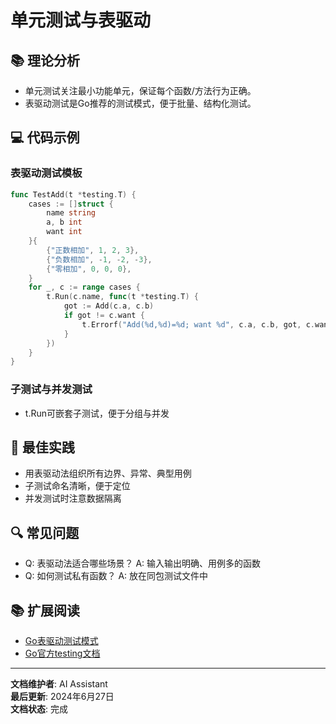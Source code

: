 # 单元测试与表驱动

## 📚 **理论分析**

- 单元测试关注最小功能单元，保证每个函数/方法行为正确。
- 表驱动测试是Go推荐的测试模式，便于批量、结构化测试。

## 💻 **代码示例**

### **表驱动测试模板**

```go
func TestAdd(t *testing.T) {
    cases := []struct {
        name string
        a, b int
        want int
    }{
        {"正数相加", 1, 2, 3},
        {"负数相加", -1, -2, -3},
        {"零相加", 0, 0, 0},
    }
    for _, c := range cases {
        t.Run(c.name, func(t *testing.T) {
            got := Add(c.a, c.b)
            if got != c.want {
                t.Errorf("Add(%d,%d)=%d; want %d", c.a, c.b, got, c.want)
            }
        })
    }
}
```

### **子测试与并发测试**

- t.Run可嵌套子测试，便于分组与并发

## 🎯 **最佳实践**

- 用表驱动法组织所有边界、异常、典型用例
- 子测试命名清晰，便于定位
- 并发测试时注意数据隔离

## 🔍 **常见问题**

- Q: 表驱动法适合哪些场景？
  A: 输入输出明确、用例多的函数
- Q: 如何测试私有函数？
  A: 放在同包测试文件中

## 📚 **扩展阅读**

- [Go表驱动测试模式](https://geektutu.com/post/hpg-golang-table-driven.html)
- [Go官方testing文档](https://golang.org/pkg/testing/)

---

**文档维护者**: AI Assistant  
**最后更新**: 2024年6月27日  
**文档状态**: 完成
